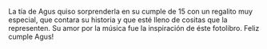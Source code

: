 La tía de Agus quiso sorprenderla en su cumple de 15 con un regalito muy especial, que contara su historia y que esté lleno de cositas que la representen. Su amor por la música fue la inspiración de éste fotolibro.
Feliz cumple Agus!